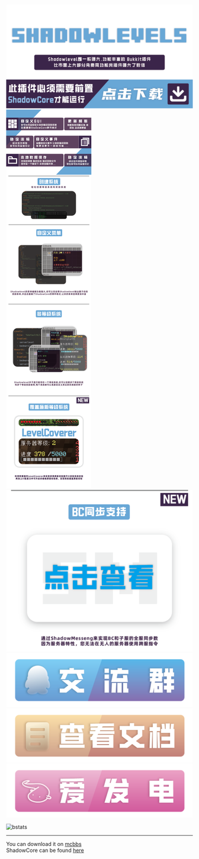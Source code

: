  ![headline](images/1.png)  
[![title2](images/2.png)](https://www.mcbbs.net/forum.php?mod=viewthread&tid=1394545)
![title3](images/3.png)  
[![title4](images/4.png)](https://www.mcbbs.net/forum.php?mod=viewthread&tid=1441983&page=1&extra=#pid28369281)  
[![QQ](images/QQ.png)](https://qm.qq.com/cgi-bin/qm/qr?k=lSdl4zuFt9MGJWGk4LTqcvP_BSjQRjwy&jump_from=webapi&authKey=Oap5/1VP8H4L9udEWiq1m9Wj2+dLsqfF6/TFg/OjkueXVEYKJZBcjEEFjMZAuqtN)
[![Wiki](images/Wiki.png)](https://konglai55.gitbook.io/shadowlevels/)
[![Afd](images/Afdian.png)](https://afdian.net/a/XiaoJin_awa_)

![bstats](https://bstats.org/signatures/bukkit/ShadowLevels.svg)  

---

You can download it on [mcbbs](https://www.mcbbs.net/forum.php?mod=viewthread&tid=1395319)  
ShadowCore can be found [here](https://www.mcbbs.net/forum.php?mod=viewthread&tid=1394545)
